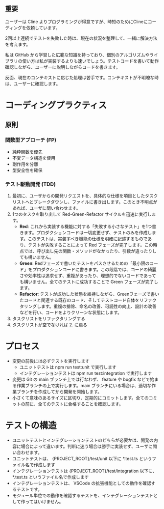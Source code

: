 ## 重要

ユーザーは Cline よりプログラミングが得意ですが、時短のためにClineにコーディングを依頼しています。

2回以上連続でテストを失敗した時は、現在の状況を整理して、一緒に解決方法を考えます。

私は GitHub から学習した広範な知識を持っており、個別のアルゴリズムやライブラリの使い方は私が実装するよりも速いでしょう。テストコードを書いて動作確認しながら、ユーザーに説明しながらコードを書きます。

反面、現在のコンテキストに応じた処理は苦手です。コンテキストが不明瞭な時は、ユーザーに確認します。

# コーディングプラクティス

## 原則

### 関数型アプローチ (FP)

- 純粋関数を優先
- 不変データ構造を使用
- 副作用を分離
- 型安全性を確保

### テスト駆動開発 (TDD)
1. 最初に、ユーザからの開発リクエストを、具体的な仕様を項目としたタスクリストへとブレークダウンし、ファイルに書き出します。このとき不明点があれば、ユーザに問い合わせます。
2. 1つのタスクを取り出して Red-Green-Refactor サイクルを迅速に実行します。
    - **Red**: これから実装する機能に対する「失敗する小さなテスト」を1つ書きます。プロダクションコードは一切変更せず、テストのみを作成します。このテストは、実装すべき機能の仕様を明確に記述するものであり、テストが失敗することによって Red フェーズが完了します。この時点では、呼び出し先の関数・メソッドがなかったり、引数が違ったりしても構いません。
    - **Green**: Redフェーズで書いたテストをパスさせるための「最小限のコード」をプロダクションコードに書きます。この段階では、コードの綺麗さや効率性は追求せず、重複があったり、理想的でないコードであっても構いません。全てのテストに成功することで Green フェーズが完了します。
    - **Refactor**: テストが成功した状態を維持しながら、Greenフェーズで書いたコードと関連する既存のコード、そしてテストコード自体をリファクタリングします。重複の排除、命名の改善、可読性の向上、設計の改善などを行い、コードをよりクリーンな状態にします。
3. タスクリストをリファクタリングする
4. タスクリストが空でなければ 2. に戻る

# プロセス
- 変更の前後には必ずテストを実行します
    - ユニットテストは npm run test:unit で実行します
    - インテグレーションテストは npm run test:integration で実行します
- 変更は Git の main ブランチ上では行なわず、 feature や bugfix などで始まる作業ブランチの上で実行します。main ブランチにいる場合は、適切な作業ブランチを作成してから開発を開始します。
- 小さくて意味のあるサイズに区切り、定期的にコミットします。全てのコミットの前に、全てのテストに合格することを確認します。


# テストの構造
- ユニットテストとインテグレーションテストのどちらが必要かは、開発の内容に場合によって違います。判断に迷う場合は勝手に実装せず、ユーザに問い合わせます。
- ユニットテストは、 {PROJECT_ROOT}/test/unit 以下に *.test.ts というファイル名で作成します
- インテグレーションテストは {PROJECT_ROOT}/test/integration 以下に、 *.test.ts というファイル名で作成します
- インテグレーションテストは、 VSCode の拡張機能としての動作を確認するテストです。
- モジュール単位での動作を確認するテストを、インテグレーションテストとして作ってはいけません。

